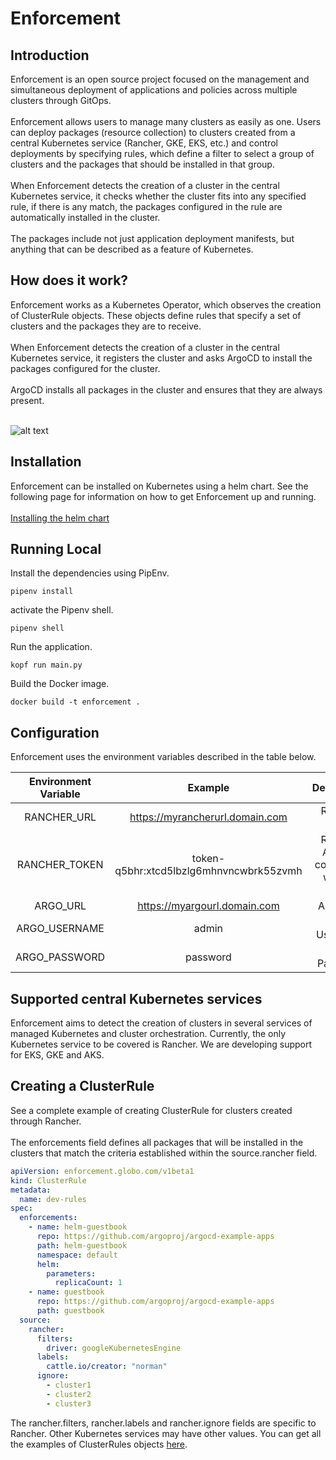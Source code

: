 # Enforcement
## Introduction
Enforcement is an open source project focused on the management and simultaneous deployment of applications and policies across multiple clusters through GitOps.
\
\
Enforcement allows users to manage many clusters as easily as one. Users can deploy packages (resource collection) to clusters created from a central Kubernetes service (Rancher, GKE, EKS, etc.) and control deployments by specifying rules, which define a filter to select a group of clusters and the packages that should be installed in that group.
\
\
When Enforcement detects the creation of a cluster in the central Kubernetes service, it checks whether the cluster fits into any specified rule, if there is any match, the packages configured in the rule are automatically installed in the cluster.
\
\
The packages include not just application deployment manifests, but anything that can be described as a feature of Kubernetes.

## How does it work?

Enforcement works as a Kubernetes Operator, which observes the creation of ClusterRule objects. These objects define rules that specify a set of clusters and the packages they are to receive.
\
\
When Enforcement detects the creation of a cluster in the central Kubernetes service, it registers the cluster and asks ArgoCD to install the packages configured for the cluster.
\
\
ArgoCD installs all packages in the cluster and ensures that they are always present.

\
![alt text](https://raw.githubusercontent.com/globocom/enforcement-service/operator/enforcement-operator.png)

## Installation 

Enforcement can be installed on Kubernetes using a helm chart. See the following page for information on how to get Enforcement up and running.
\
\
[Installing the helm chart](https://github.com/globocom/charts/tree/master/sources/enforcement)

## Running Local 
Install the dependencies using PipEnv. 

```shell
pipenv install 
```
activate the Pipenv shell. 

```shell
pipenv shell
```
Run the application. 
```shell
kopf run main.py
```
Build the Docker image. 
```shell
docker build -t enforcement . 
```
## Configuration 
Enforcement uses the environment variables described in the table below. 

| Environment Variable |      Example     |          Description         |
|:--------------------:|:----------------:|:----------------------------:|
| RANCHER_URL                | https://myrancherurl.domain.com               | Rancher URL         |
| RANCHER_TOKEN              | token-q5bhr:xtcd5lbzlg6mhnvncwbrk55zvmh       | Rancher API Key configured without scope |   
| ARGO_URL                   | https://myargourl.domain.com                  | Argo URL          |
| ARGO_USERNAME              | admin                                         | Argo Username            |
| ARGO_PASSWORD              | password                                      | Argo Password            | 

## Supported central Kubernetes services
Enforcement aims to detect the creation of clusters in several services of managed Kubernetes and cluster orchestration. Currently, the only Kubernetes service to be covered is Rancher. We are developing support for EKS, GKE and AKS.

## Creating a ClusterRule
See a complete example of creating ClusterRule for clusters created through Rancher.
\
\
The enforcements field defines all packages that will be installed in the clusters that match the criteria established within the source.rancher field. 

```yaml
apiVersion: enforcement.globo.com/v1beta1
kind: ClusterRule
metadata:
  name: dev-rules
spec:
  enforcements:
    - name: helm-guestbook
      repo: https://github.com/argoproj/argocd-example-apps
      path: helm-guestbook
      namespace: default
      helm:
        parameters:
          replicaCount: 1
    - name: guestbook
      repo: https://github.com/argoproj/argocd-example-apps
      path: guestbook
  source:
    rancher:
      filters:
        driver: googleKubernetesEngine
      labels:
        cattle.io/creator: "norman"
      ignore:
        - cluster1
        - cluster2
        - cluster3
```
The rancher.filters, rancher.labels and rancher.ignore fields are specific to Rancher. Other Kubernetes services may have other values. You can get all the examples of ClusterRules objects [here](https://github.com/globocom/enforcement-service/tree/master/examples).

